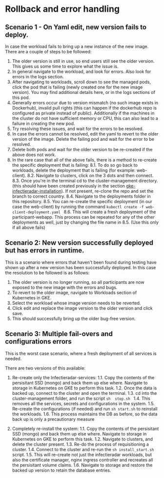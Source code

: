 # Rollback and error handling


## Scenario 1 - On Yaml edit, new version fails to deploy.

In case the workload fails to bring up a new instance of the new image. There are a couple of steps to be followed:

1. The older version is still in use, so end users still see the older version. This gives us some time to explore what the issue is.
2. In general navigate to the workload, and look for errors. Also look for errors in the logs section.
3. After navigating to workloads, scroll down to see the managed pods, click the pod that is failing (newly created one for the new image version). You may find additional details here, or in the logs sections of this pod.
4. Generally errors occur due to version mismatch (no such image exists in Dockerhub), invalid pull rights (this can happen if the dockerhub repo is configured as private instead of public). Additionally if the machines in the cluster do not have sufficient memory or CPU, this can also lead to a failure in creating the new pod.
5. Try resolving these issues, and wait for the errors to be resolved. 
6. In case the errors cannot be resolved, edit the yaml to revert to the older version of the image. Delete the failing pod and wait for the error to be resolved.
7. Delete both pods and wait for the older version to be re-created if the above does not work.
8. In the rare case that all of the above fails, there is a method to re-create the specific deployment that is failing:
    8.1. To do so go back to workloads, delete the deployment that is failing (for example: web-client).
    8.2. Navigate to clusters, click on the 3 dots and then connect.
    8.3. Once you're in the terminal cd to the cluster-management directory. (this should have been created previously in the section [gke-infectieradar-installation](https://github.com/influenzanet/infectieradar-setup-guide/blob/main/installation/3-install-infectieradar-gke.md)). If not present, re-clone the repo and set the branch to correct country.
    8.4. Navigate to the deployments folder in this repository.
    8.5. You can re-create the specific deployment (in our case the web-client) by running the command ``` kubectl create -f web-client-deployment.yaml  ```
    8.6. This will create a fresh deployment of the participant-webapp. This process can be repeated for any of the other deployments as well, just by changing the file name in 8.5. (Use this only if all above fails)

## Scenario 2: New version successfully deployed but has errors in runtime.

This is a scenario where errors that haven't been found during testing have shown up after a new version has been successfully deployed. In this case the resolution to be followed is as follows:

1. The older version is no longer running, so all participants are now exposed to the new image with the errors and bugs.
2. To revert to the older image, navigate to Workloads section of Kubernetes in GKE. 
3. Select the workload whose image version needs to be reverted.
4. Click edit and replace the image version to the older version and click save.
5. This should successfully bring up the older bug-free version.

## Scenario 3: Multiple fail-overs and configurations errors

This is the worst case scenario, where a fresh deployment of all services is needed. 

There are two versions of this available: 

1. Re-create only the Infectieradar-services:
    1.1. Copy the contents of the persisitant SSD (mongo) and back them up else where. Navigate to storage in Kubernetes on GKE to perform this task.
    1.2. Once the data is backed up, connect to the cluster and open the terminal.
    1.3. cd into the cluster-management folder, and run the script ```sh  stop.sh ```
    1.4. This removes all the services, secrets and configurations in the system.
    1.5. Re-create the configurations (if needed) and run ``` sh start.sh ``` to reinstall the workloads.
    1.6. This process maintains the DB as before, so the data back up is only a precautionary measure

2. Completely re-install the system:
    1.1. Copy the contents of the persisitant SSD (mongo) and back them up else where. Navigate to storage in Kubernetes on GKE to perform this task.
    1.2. Navigate to clusters, and delete the cluster present.
    1.3. Re-do the process of requisitioning a cluster.
    1.4. Connect to the cluster and re-run the ```sh install_start.sh``` script.
    1.5. This will re-create not just the infectieradar workloads, but also the certificate manager, nginx ingress controller and recreates all the persisitant volume claims.
    1.6. Navigate to storage and restore the backed up version to retain the database entries.